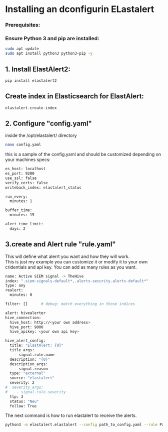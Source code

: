 # Installing an dconfigurin ELastalert
### Prerequisites:
### Ensure Python 3 and pip are installed:
```bash
sudo apt update
sudo apt install python3 python3-pip -y
```
## 1. Install ElastAlert2:
```bash
pip install elastalert2
```
## Create index in Elasticsearch for ElastAlert:
```bash
elastalert-create-index
```
## 2. Configure "config.yaml"
inside the /opt/elastalert/ directory 
```bash
nano config.yaml
```
this is a sample of the config.yaml and should be customized depending on your machines specs:
```bash
es_host: localhost
es_port: 9200
use_ssl: false
verify_certs: false
writeback_index: elastalert_status

run_every:
  minutes: 1

buffer_time:
  minutes: 15

alert_time_limit:
  days: 2
```
## 3.create and Alert rule "rule.yaml"
This will define what alerrt you want and how they will work. <br>
This is just my example you can customize it or modify it to your own cridentials and api key.
You can add as many rules as you want.
```bash
name: Active SIEM signal -> TheHive
index: ".siem-signals-default*,.alerts-security.alerts-default*"
type: any
realert:
  minutes: 0

filter: []      # debug: match everything in those indices

alert: hivealerter
hive_connection:
  hive_host: http://<your own address>
  hive_port: 9000
  hive_apikey: <your own api key>

hive_alert_config:
  title: "ElastAlert: {0}"
  title_args:
    - signal.rule.name
  description: "{0}"
  description_args:
    - signal.reason
  type: "external"
  source: "elastalert"
  severity: 2
#  severity_args:
#    - signal.rule.severity
  tlp: 3
  status: "Neu"
  follow: True

```
The next command is how to run elastalert to receive the alerts.
```bash
python3 -m elastalert.elastalert --config path_to_config.yaml --rule Path_to_rule.yaml --verbose
```
